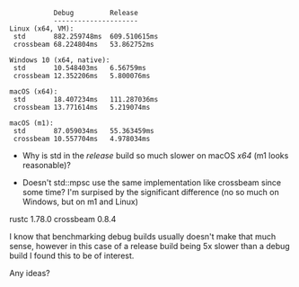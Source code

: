                Debug         Release
               ---------------------
    Linux (x64, VM):
     std       882.259748ms  609.510615ms
     crossbeam 68.224804ms   53.862752ms
    
    Windows 10 (x64, native):
     std       10.548403ms   6.56759ms
     crossbeam 12.352206ms   5.800076ms
    
    macOS (x64):
     std       18.407234ms   111.287036ms
     crossbeam 13.771614ms   5.219074ms

    macOS (m1):
     std       87.059034ms   55.363459ms
     crossbeam 10.557704ms   4.978034ms

* Why is std in the *release* build so much slower on macOS *x64* (m1 looks
  reasonable)?

* Doesn't std::mpsc use the same implementation like crossbeam since some time?
  I'm surpised by the significant difference (no so much on Windows, but on m1 and Linux)

rustc 1.78.0
crossbeam 0.8.4

I know that benchmarking debug builds usually doesn't make that much sense,
however in this case of a release build being 5x slower than a debug build I
found this to be of interest.

Any ideas?
